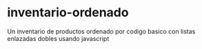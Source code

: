 # inventario-ordenado
Un inventario de productos ordenado por codigo basico con listas enlazadas dobles usando javascript
